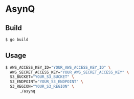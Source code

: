 # AsynQ

## Build

```sh
$ go build
```

## Usage

```sh
$ AWS_ACCESS_KEY_ID="YOUR_AWS_ACCESS_KEY_ID" \
  AWS_SECRET_ACCESS_KEY="YOUR_AWS_SECRET_ACCESS_KEY" \
  S3_BUCKET="YOUR_S3_BUCKET" \
  S3_ENDPOINT="YOUR_S3_ENDPOINT" \
  S3_REGION="YOUR_S3_REGION" \
      ./asynq
```
